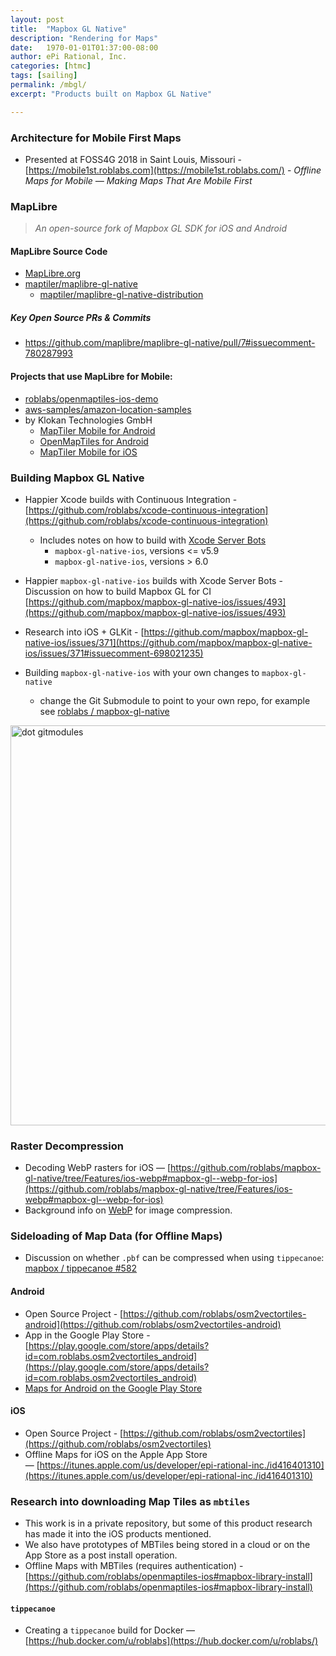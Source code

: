 ```yaml
---
layout: post
title:  "Mapbox GL Native"
description: "Rendering for Maps"
date:   1970-01-01T01:37:00-08:00
author: ePi Rational, Inc.
categories: [htmc]
tags: [sailing]
permalink: /mbgl/
excerpt: "Products built on Mapbox GL Native"

---
```


### Architecture for Mobile First Maps

* Presented at FOSS4G 2018 in Saint Louis, Missouri - [https://mobile1st.roblabs.com](https://mobile1st.roblabs.com/) -   *Offline Maps for Mobile — Making Maps That Are Mobile First*

### MapLibre

> *An open-source fork of Mapbox GL SDK for iOS and Android*

#### MapLibre Source Code

* [MapLibre.org][MapLibre.org]
* [maptiler/maplibre-gl-native][maptiler/maplibre-gl-native]
  * [maptiler/maplibre-gl-native-distribution][maptiler/maplibre-gl-native-distribution]

[MapLibre.org]: https://maplibre.org
[maptiler/maplibre-gl-native]: https://github.com/maptiler/maplibre-gl-native
[maptiler/maplibre-gl-native-distribution]: https://github.com/maptiler/maplibre-gl-native-distribution

##### Key Open Source PRs & Commits

* https://github.com/maplibre/maplibre-gl-native/pull/7#issuecomment-780287993

#### Projects that use MapLibre for Mobile:

* [roblabs/openmaptiles-ios-demo][roblabs/openmaptiles-ios-demo]
* [aws-samples/amazon-location-samples][aws-samples/amazon-location-samples]
* by Klokan Technologies GmbH
  * [MapTiler Mobile for Android][MapTiler Mobile for Android]
  * [OpenMapTiles for Android][OpenMapTiles for Android]
  * [MapTiler Mobil‪e for iOS][MapTiler Mobil‪e for iOS]

[roblabs/openmaptiles-ios-demo]: https://github.com/roblabs/openmaptiles-ios-demo
[aws-samples/amazon-location-samples]: https://github.com/aws-samples/amazon-location-samples
[MapTiler Mobile for Android]: https://play.google.com/store/apps/details?id=com.maptiler.geoeditor
[OpenMapTiles for Android]: https://play.google.com/store/apps/details?id=com.klokantech.osm2vectortiles
[MapTiler Mobil‪e for iOS]: https://apps.apple.com/us/app/geoeditor-for-maptiler/id1168561747

### Building Mapbox GL Native

* Happier Xcode builds with Continuous Integration - [https://github.com/roblabs/xcode-continuous-integration](https://github.com/roblabs/xcode-continuous-integration)
  * Includes notes on how to build with [Xcode Server Bots](https://github.com/roblabs/xcode-continuous-integration#in-xcode-server-bots)
    * `mapbox-gl-native-ios`, versions <= v5.9
    * `mapbox-gl-native-ios`, versions > 6.0

* Happier `mapbox-gl-native-ios` builds with Xcode Server Bots - Discussion on how to build Mapbox GL for CI [https://github.com/mapbox/mapbox-gl-native-ios/issues/493](https://github.com/mapbox/mapbox-gl-native-ios/issues/493)
* Research into iOS + GLKit - [https://github.com/mapbox/mapbox-gl-native-ios/issues/371](https://github.com/mapbox/mapbox-gl-native-ios/issues/371#issuecomment-698021235)
* Building `mapbox-gl-native-ios` with your own changes to `mapbox-gl-native`
  * change the Git Submodule to point to your own repo, for example see [roblabs / mapbox-gl-native](https://github.com/roblabs/mapbox-gl-native-ios/commit/e91c275c21)
<img width="640" alt="dot gitmodules" src="https://user-images.githubusercontent.com/118112/96773421-57451000-1399-11eb-8b8d-a1d46d98cc46.png">

### Raster Decompression

* Decoding WebP rasters for iOS — [https://github.com/roblabs/mapbox-gl-native/tree/Features/ios-webp#mapbox-gl--webp-for-ios](https://github.com/roblabs/mapbox-gl-native/tree/Features/ios-webp#mapbox-gl--webp-for-ios)
* Background info on [WebP](https://roblabs.com/webp) for image compression.

### Sideloading of Map Data (for Offline Maps)

* Discussion on whether `.pbf` can be compressed when using `tippecanoe`:  [mapbox / tippecanoe #582](https://github.com/mapbox/tippecanoe/issues/582)

#### Android
  * Open Source Project - [https://github.com/roblabs/osm2vectortiles-android](https://github.com/roblabs/osm2vectortiles-android)
  * App in the Google Play Store - [https://play.google.com/store/apps/details?id=com.roblabs.osm2vectortiles_android](https://play.google.com/store/apps/details?id=com.roblabs.osm2vectortiles_android)
  * [Maps for Android on the Google Play Store](https://play.google.com/store/apps/developer?id=ePi+Rational,+Inc)

#### iOS
  * Open Source Project - [https://github.com/roblabs/osm2vectortiles](https://github.com/roblabs/osm2vectortiles)
  * Offline Maps for iOS on the Apple App Store — [https://itunes.apple.com/us/developer/epi-rational-inc./id416401310](https://itunes.apple.com/us/developer/epi-rational-inc./id416401310)

### Research into downloading Map Tiles as `mbtiles`

* This work is in a private repository, but some of this product research has made it into the iOS products mentioned.
* We also have prototypes of MBTiles being stored in a cloud or on the App Store as a post install operation.
* Offline Maps with MBTiles (requires authentication) - [https://github.com/roblabs/openmaptiles-ios#mapbox-library-install](https://github.com/roblabs/openmaptiles-ios#mapbox-library-install)

#### `tippecanoe`

* Creating a `tippecanoe` build for Docker — [https://hub.docker.com/u/roblabs](https://hub.docker.com/u/roblabs/)
